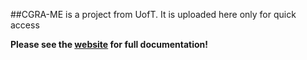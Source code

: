 ##CGRA-ME is a project from UofT. It is uploaded here only for quick access 

**Please see the [website](http://cgra-me.ece.utoronto.ca/) for full documentation!** 


